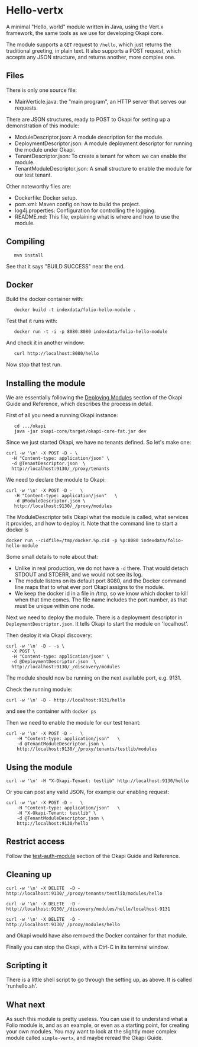 # Hello-vertx

A minimal "Hello, world" module written in Java, using the Vert.x framework,
the same tools as we use for developing Okapi core.

The module supports a `GET` request to `/hello`, which just returns the
traditional greeting, in plain text. It also supports a POST request,
which accepts any JSON structure, and returns another, more complex one.

## Files

There is only one source file:

 - MainVerticle.java: the "main program", an HTTP server that serves
   our requests.

There are JSON structures, ready to POST to Okapi for setting up a demonstration
of this module:

 - ModuleDescriptor.json: A module description for the module.
 - DeploymentDescriptor.json: A module deployment descriptor for running the module under Okapi.
 - TenantDescriptor.json: To create a tenant for whom we can enable the module.
 - TenantModuleDescriptor.json: A small structure to enable the module for our test tenant.

Other noteworthy files are:

 - Dockerfile: Docker setup.
 - pom.xml: Maven config on how to build the project.
 - log4j.properties: Configuration for controlling the logging.
 - README.md: This file, explaining what is where and how to use the module.

## Compiling

```
   mvn install
```

See that it says "BUILD SUCCESS" near the end.

## Docker

Build the docker container with:

```
   docker build -t indexdata/folio-hello-module .
```

Test that it runs with:

```
   docker run -t -i -p 8080:8080 indexdata/folio-hello-module
```

And check it in another window:

```
   curl http://localhost:8080/hello
```

Now stop that test run.

## Installing the module

We are essentially following the
[Deploying Modules](https://github.com/folio-org/okapi/blob/master/doc/guide.md#deploying-modules)
section of the Okapi Guide and Reference, which describes the process in detail.

First of all you need a running Okapi instance:

```
   cd .../okapi
   java -jar okapi-core/target/okapi-core-fat.jar dev
```

Since we just started Okapi, we have no tenants defined. So let's make one:

```
curl -w '\n' -X POST -D - \
  -H "Content-type: application/json" \
  -d @TenantDescriptor.json  \
  http://localhost:9130/_/proxy/tenants
```

We need to declare the module to Okapi:

```
curl -w '\n' -X POST -D -   \
   -H "Content-type: application/json"   \
   -d @ModuleDescriptor.json \
   http://localhost:9130/_/proxy/modules
```

The ModuleDescriptor tells Okapi what the module is called, what services it
provides, and how to deploy it. Note that the command line to start a docker
is
```
docker run --cidfile=/tmp/docker.%p.cid -p %p:8080 indexdata/folio-hello-module
```
Some small details to note about that:
  * Unlike in real production, we do not have a `-d` there. That would detach
STDOUT and STDERR, and we would not see its log.
  * The module listens on its default port 8080, and the Docker command line
maps that to what ever port Okapi assigns to the module.
  * We keep the docker id in a file in /tmp, so we know which docker to kill
when that time comes. The file name includes the port number, as that must be
unique within one node.



Next we need to deploy the module. There is a deployment descriptor in
`DeploymentDescriptor.json`. It tells Okapi to start the module on 'localhost'.


Then deploy it via Okapi discovery:

```
curl -w '\n' -D - -s \
  -X POST \
  -H "Content-type: application/json" \
  -d @DeploymentDescriptor.json  \
  http://localhost:9130/_/discovery/modules
```

The module should now be running on the next available port, e.g. 9131.

Check the running module:

```
curl -w '\n' -D - http://localhost:9131/hello
```

and see the container with ```docker ps```

Then we need to enable the module for our test tenant:

```
curl -w '\n' -X POST -D -   \
    -H "Content-type: application/json"   \
    -d @TenantModuleDescriptor.json \
    http://localhost:9130/_/proxy/tenants/testlib/modules
```

## Using the module

```
curl -w '\n' -H "X-Okapi-Tenant: testlib" http://localhost:9130/hello
```

Or you can post any valid JSON, for example our enabling request:

```
curl -w '\n' -X POST -D -   \
    -H "Content-type: application/json"   \
    -H "X-Okapi-Tenant: testlib" \
    -d @TenantModuleDescriptor.json \
    http://localhost:9130/hello
```

## Restrict access

Follow the
[test-auth-module](https://github.com/folio-org/okapi/blob/master/doc/guide.md#the-auth-module)
section of the Okapi Guide and Reference.

## Cleaning up

```
curl -w '\n' -X DELETE  -D -    http://localhost:9130/_/proxy/tenants/testlib/modules/hello

curl -w '\n' -X DELETE  -D -    http://localhost:9130/_/discovery/modules/hello/localhost-9131

curl -w '\n' -X DELETE  -D -    http://localhost:9130/_/proxy/modules/hello
```

and Okapi would have also removed the Docker container for that module.

Finally you can stop the Okapi, with a Ctrl-C in its terminal window.

## Scripting it
There is a little shell script to go through the setting up, as above. It is
called 'runhello.sh'.

## What next

As such this module is pretty useless. You can use it to understand what a Folio
module is, and as an example, or even as a starting point, for creating your own
modules. You may want to look at the slightly more complex module called
`simple-vertx`, and maybe reread the Okapi Guide. 
